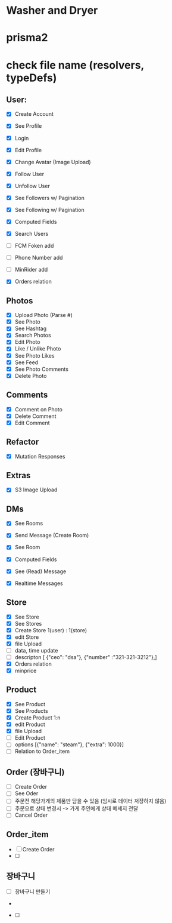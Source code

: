 # Washer and Dryer 

# prisma2
# check file name (resolvers, typeDefs)

## User:

- [x] Create Account
- [x] See Profile
- [x] Login
- [x] Edit Profile
- [x] Change Avatar (Image Upload)
- [x] Follow User
- [x] Unfollow User
- [x] See Followers w/ Pagination
- [x] See Following w/ Pagination
- [x] Computed Fields
- [x] Search Users
- [ ] FCM Foken add
- [ ] Phone Number add
- [ ] MinRider add
- [x] Orders relation


## Photos

- [x] Upload Photo (Parse #)
- [x] See Photo
- [x] See Hashtag
- [x] Search Photos
- [x] Edit Photo
- [x] Like / Unlike Photo
- [x] See Photo Likes
- [x] See Feed
- [x] See Photo Comments
- [x] Delete Photo

## Comments

- [x] Comment on Photo
- [x] Delete Comment
- [x] Edit Comment

## Refactor

- [x] Mutation Responses

## Extras

- [x] S3 Image Upload

## DMs

- [x] See Rooms
- [x] Send Message (Create Room)
- [x] See Room
- [x] Computed Fields
- [x] See (Read) Message
- [x] Realtime Messages


## Store
- [x] See Store
- [x] See Stores
- [x] Create Store 1(user) : 1(store)
- [x] edit Store
- [x] file Upload
- [ ] data, time update
- [ ] descripton [ {"ceo": "dsa"}, {"number" :"321-321-3212"},]
- [x] Orders relation 
- [x] minprice

## Product
- [x] See Product
- [x] See Products
- [x] Create Product 1:n
- [x] edit Product
- [x] file Upload
- [ ] Edit Product
- [ ] options [{"name": "steam"}, {"extra": 1000}]
- [ ] Relation to Order_item

## Order (장바구니)

- [ ] Create Order
- [ ] See Oder
- [ ] 주문전 해당가게의 제품만 담을 수 있음 (임시로 데이터 저장하지 않음)
- [ ] 주문으로 상태 변경시 -> 가게 주인에게 상태 메세지 전달
- [ ] Cancel Order 

## Order_item

- [ ] Create Order
- [ ] 

## 장바구니
- [ ] 장바구니 만들기
-
- [ ] 

